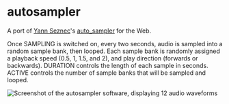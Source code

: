 # autosampler

A port of [Yann Seznec](https://github.com/yannseznec)'s [auto_sampler](https://github.com/yannseznec/auto_sampler) for the Web.

Once SAMPLING is switched on, every two seconds, audio is sampled into a random sample bank, then looped. Each sample bank is randomly assigned a playback speed (0.5, 1, 1.5, and 2), and play direction (forwards or backwards). DURATION controls the length of each sample in seconds. ACTIVE controls the number of sample banks that will be sampled and looped.

![Screenshot of the autosampler software, displaying 12 audio waveforms](https://taperinstruments.github.io/autosampler/screenshot.png)
